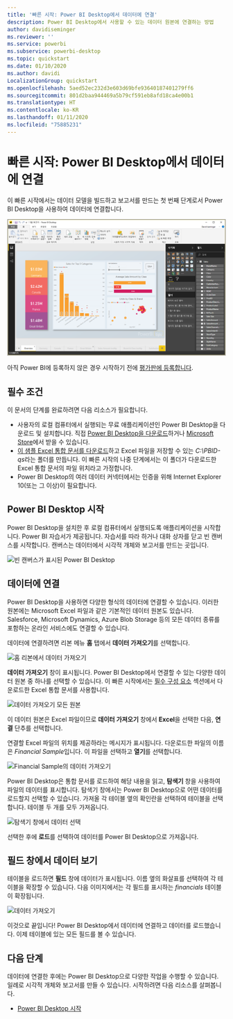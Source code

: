 ```yaml
---
title: '빠른 시작: Power BI Desktop에서 데이터에 연결'
description: Power BI Desktop에서 사용할 수 있는 데이터 원본에 연결하는 방법
author: davidiseminger
ms.reviewer: ''
ms.service: powerbi
ms.subservice: powerbi-desktop
ms.topic: quickstart
ms.date: 01/10/2020
ms.author: davidi
LocalizationGroup: quickstart
ms.openlocfilehash: 5aed52ec232d3e603d69bfe93640187401279ff6
ms.sourcegitcommit: 801d2baa944469a5b79cf591eb8afd18ca4e00b1
ms.translationtype: HT
ms.contentlocale: ko-KR
ms.lasthandoff: 01/11/2020
ms.locfileid: "75885231"
---
```

# <a name="quickstart-connect-to-data-in-power-bi-desktop"></a>빠른 시작: Power BI Desktop에서 데이터에 연결

이 빠른 시작에서는 데이터 모델을 빌드하고 보고서를 만드는 첫 번째 단계로서 Power BI Desktop을 사용하여 데이터에 연결합니다.

![Power BI Desktop](media/desktop-what-is-desktop/what-is-desktop_01.png)

아직 Power BI에 등록하지 않은 경우 시작하기 전에 [평가판에 등록합니다](https://app.powerbi.com/signupredirect?pbi_source=web).

## <a name="prerequisites"></a>필수 조건

이 문서의 단계를 완료하려면 다음 리소스가 필요합니다.

* 사용자의 로컬 컴퓨터에서 실행되는 무료 애플리케이션인 Power BI Desktop을 다운로드 및 설치합니다. 직접 [Power BI Desktop을 다운로드](https://powerbi.microsoft.com/desktop)하거나 [Microsoft Store](https://aka.ms/pbidesktopstore)에서 받을 수 있습니다.
* [이 샘플 Excel 통합 문서를 다운로드](https://go.microsoft.com/fwlink/?LinkID=521962)하고 Excel 파일을 저장할 수 있는 *C:\PBID-qs*라는 폴더를 만듭니다. 이 빠른 시작의 나중 단계에서는 이 폴더가 다운로드한 Excel 통합 문서의 파일 위치라고 가정합니다.
* Power BI Desktop의 여러 데이터 커넥터에서는 인증을 위해 Internet Explorer 10(또는 그 이상)이 필요합니다.

## <a name="launch-power-bi-desktop"></a>Power BI Desktop 시작

Power BI Desktop을 설치한 후 로컬 컴퓨터에서 실행되도록 애플리케이션을 시작합니다. Power BI 자습서가 제공됩니다. 자습서를 따라 하거나 대화 상자를 닫고 빈 캔버스를 시작합니다. 캔버스는 데이터에서 시각적 개체와 보고서를 만드는 곳입니다.

![빈 캔버스가 표시된 Power BI Desktop](media/desktop-quickstart-connect-to-data/qs-connect-data_01.png)

## <a name="connect-to-data"></a>데이터에 연결

Power BI Desktop을 사용하면 다양한 형식의 데이터에 연결할 수 있습니다. 이러한 원본에는 Microsoft Excel 파일과 같은 기본적인 데이터 원본도 있습니다. Salesforce, Microsoft Dynamics, Azure Blob Storage 등의 모든 데이터 종류를 포함하는 온라인 서비스에도 연결할 수 있습니다.

데이터에 연결하려면 리본 메뉴 **홈** 탭에서 **데이터 가져오기**를 선택합니다.

![홈 리본에서 데이터 가져오기](media/desktop-quickstart-connect-to-data/qs-connect-data_02.png)

**데이터 가져오기** 창이 표시됩니다. Power BI Desktop에서 연결할 수 있는 다양한 데이터 원본 중 하나를 선택할 수 있습니다. 이 빠른 시작에서는 [필수 구성 요소](#prerequisites) 섹션에서 다운로드한 Excel 통합 문서를 사용합니다.

![데이터 가져오기 모든 원본](media/desktop-quickstart-connect-to-data/qs-connect-data_03.png)

이 데이터 원본은 Excel 파일이므로 **데이터 가져오기** 창에서 **Excel**을 선택한 다음, **연결** 단추를 선택합니다.

연결할 Excel 파일의 위치를 제공하라는 메시지가 표시됩니다. 다운로드한 파일의 이름은 *Financial Sample*입니다. 이 파일을 선택하고 **열기**를 선택합니다.

![Financial Sample의 데이터 가져오기](media/desktop-quickstart-connect-to-data/qs-connect-data_04.png)

Power BI Desktop은 통합 문서를 로드하여 해당 내용을 읽고, **탐색기** 창을 사용하여 파일의 데이터를 표시합니다. 탐색기 창에서는 Power BI Desktop으로 어떤 데이터를 로드할지 선택할 수 있습니다. 가져올 각 테이블 옆의 확인란을 선택하여 테이블을 선택합니다. 테이블 두 개를 모두 가져옵니다.

![탐색기 창에서 데이터 선택](media/desktop-quickstart-connect-to-data/qs-connect-data_05.png)

선택한 후에 **로드**를 선택하여 데이터를 Power BI Desktop으로 가져옵니다.

## <a name="view-data-in-the-fields-pane"></a>필드 창에서 데이터 보기

테이블을 로드하면 **필드** 창에 데이터가 표시됩니다. 이름 옆의 화살표를 선택하여 각 테이블을 확장할 수 있습니다. 다음 이미지에서는 각 필드를 표시하는 *financials* 테이블이 확장됩니다.

![데이터 가져오기](media/desktop-quickstart-connect-to-data/qs-connect-data_06.png)

이것으로 끝입니다! Power BI Desktop에서 데이터에 연결하고 데이터를 로드했습니다. 이제 테이블에 있는 모든 필드를 볼 수 있습니다.

## <a name="next-steps"></a>다음 단계

데이터에 연결한 후에는 Power BI Desktop으로 다양한 작업을 수행할 수 있습니다. 일례로 시각적 개체와 보고서를 만들 수 있습니다. 시작하려면 다음 리소스를 살펴봅니다.

* [Power BI Desktop 시작](desktop-getting-started.md)
